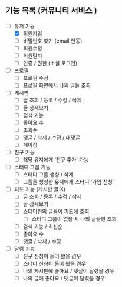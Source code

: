 ## 기능 목록 (커뮤니티 서비스 )

- [ ] 유저 기능
    - [X] 회원가입
    - [ ] 비밀번호 찾기 (email 연동)
    - [ ] 회원수정
    - [ ] 회원탈퇴
    - [ ] 인증 / 권한 (소셜 로그인)
- [ ] 프로필
    - [ ] 프로필 수정
    - [ ] 프로필 화면에서 나의 글들 조회
- [ ] 게시판
    - [ ] 글 조회 / 등록 / 수정 / 삭제
    - [ ] 글 상세보기
    - [ ] 검색 기능
    - [ ] 좋아요 수
    - [ ] 조회수
    - [ ] 댓글 / 삭제 / 수정 / 대댓글
    - [ ] 페이징
- [ ] 친구 기능
    - [ ] 해당 유저에게 ‘친구 추가’ 가능
- [ ] 스터디 그룹 기능
    - [ ] 스터디 그룹 생성 / 삭제
    - [ ] 그룹을 생성한 유저에게 스터디 ‘가입 신청’
- [ ] 피드 기능 (게시판 글 X)
    - [ ] 글 조회 / 등록 / 수정 / 삭제
    - [ ] 글 상세보기
    - [ ] 스터디원의 글들이 피드에 조회
        - [ ] 스터디 그룹이 없을 시 나의 글들만 조회
    - [ ] 검색 기능 / 최신순
    - [ ] 좋아요 수
    - [ ] 댓글 / 삭제 / 수정
- [ ] 알림 기능
    - [ ] 친구 신청이 들어 왔을 경우
    - [ ] 스터디 신청이 들어 왔을 경우
    - [ ] 나의 게시판에 좋아요 / 댓글이 달렸을 경우
    - [ ] 나의 글에 좋아요 / 댓글이 달렸을 경우
